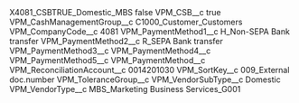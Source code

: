 <?xml version="1.0" encoding="UTF-8"?>
<CustomMetadata xmlns="http://soap.sforce.com/2006/04/metadata" xmlns:xsi="http://www.w3.org/2001/XMLSchema-instance" xmlns:xsd="http://www.w3.org/2001/XMLSchema">
    <label>X4081_CSBTRUE_Domestic_MBS</label>
    <protected>false</protected>
    <values>
        <field>VPM_CSB__c</field>
        <value xsi:type="xsd:boolean">true</value>
    </values>
    <values>
        <field>VPM_CashManagementGroup__c</field>
        <value xsi:type="xsd:string">C1000_Customer_Customers</value>
    </values>
    <values>
        <field>VPM_CompanyCode__c</field>
        <value xsi:type="xsd:string">4081</value>
    </values>
    <values>
        <field>VPM_PaymentMethod1__c</field>
        <value xsi:type="xsd:string">H_Non-SEPA Bank transfer</value>
    </values>
    <values>
        <field>VPM_PaymentMethod2__c</field>
        <value xsi:type="xsd:string">R_SEPA Bank transfer</value>
    </values>
    <values>
        <field>VPM_PaymentMethod3__c</field>
        <value xsi:nil="true"/>
    </values>
    <values>
        <field>VPM_PaymentMethod4__c</field>
        <value xsi:nil="true"/>
    </values>
    <values>
        <field>VPM_PaymentMethod5__c</field>
        <value xsi:nil="true"/>
    </values>
    <values>
        <field>VPM_PaymentMethod__c</field>
        <value xsi:nil="true"/>
    </values>
    <values>
        <field>VPM_ReconciliationAccount__c</field>
        <value xsi:type="xsd:string">0014201030</value>
    </values>
    <values>
        <field>VPM_SortKey__c</field>
        <value xsi:type="xsd:string">009_External doc.number</value>
    </values>
    <values>
        <field>VPM_ToleranceGroup__c</field>
        <value xsi:nil="true"/>
    </values>
    <values>
        <field>VPM_VendorSubType__c</field>
        <value xsi:type="xsd:string">Domestic</value>
    </values>
    <values>
        <field>VPM_VendorType__c</field>
        <value xsi:type="xsd:string">MBS_Marketing Business Services_G001</value>
    </values>
</CustomMetadata>
